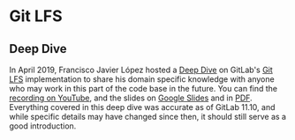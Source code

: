 # Git LFS

## Deep Dive

In April 2019, Francisco Javier López hosted a [Deep Dive] on GitLab's [Git LFS] implementation to share his domain specific knowledge with anyone who may work in this part of the code base in the future. You can find the [recording on YouTube], and the slides on [Google Slides] and in [PDF]. Everything covered in this deep dive was accurate as of GitLab 11.10, and while specific details may have changed since then, it should still serve as a good introduction.

[Deep Dive]: https://gitlab.com/gitlab-org/create-stage/issues/1
[Git LFS]: ../workflow/lfs/manage_large_binaries_with_git_lfs.html
[recording on YouTube]: https://www.youtube.com/watch?v=Yyxwcksr0Qc
[Google Slides]: https://docs.google.com/presentation/d/1E-aw6-z0rYd0346YhIWE7E9A65zISL9iIMAOq2zaw9E/edit
[PDF]: https://gitlab.com/gitlab-org/create-stage/uploads/07a89257a140db067bdfb484aecd35e1/Git_LFS_Deep_Dive__Create_.pdf

